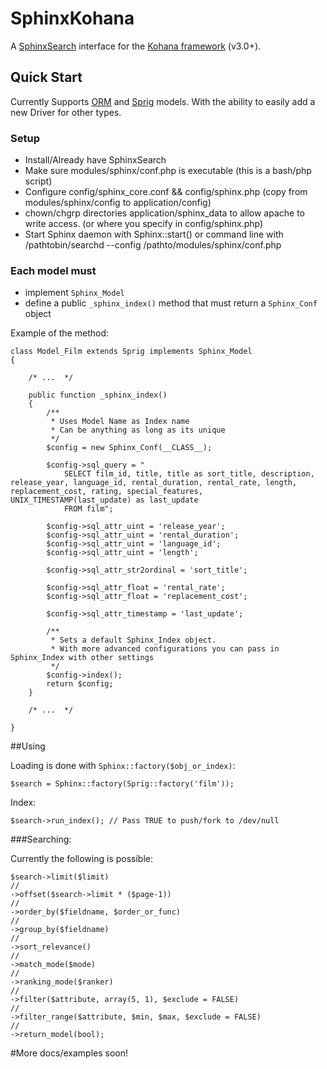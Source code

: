 # SphinxKohana

A [SphinxSearch](http://www.sphinxsearch.com) interface for the [Kohana framework](http://kohanaphp.com/) (v3.0+).

## Quick Start

Currently Supports [ORM](http://github.com/kohana/orm) and [Sprig](http://github.com/shadowhand/sprig) models. With the ability to easily add a new Driver for other types.

### Setup

* Install/Already have SphinxSearch
* Make sure modules/sphinx/conf.php is executable (this is a bash/php script)
* Configure config/sphinx_core.conf && config/sphinx.php (copy from modules/sphinx/config to application/config)
* chown/chgrp directories application/sphinx_data to allow apache to write access. (or where you specify in config/sphinx.php)
* Start Sphinx daemon with Sphinx::start() or command line with /pathtobin/searchd --config /pathto/modules/sphinx/conf.php

### Each model must

* implement `Sphinx_Model`
* define a public `_sphinx_index()` method that must return a `Sphinx_Conf` object

Example of the method:

    class Model_Film extends Sprig implements Sphinx_Model
    {
        
        /* ...  */

        public function _sphinx_index()
        {
            /**
             * Uses Model Name as Index name
             * Can be anything as long as its unique
             */
            $config = new Sphinx_Conf(__CLASS__);

            $config->sql_query = "
                SELECT film_id, title, title as sort_title, description, release_year, language_id, rental_duration, rental_rate, length, replacement_cost, rating, special_features, UNIX_TIMESTAMP(last_update) as last_update
                FROM film";

            $config->sql_attr_uint = 'release_year';
            $config->sql_attr_uint = 'rental_duration';
            $config->sql_attr_uint = 'language_id';
            $config->sql_attr_uint = 'length';

            $config->sql_attr_str2ordinal = 'sort_title';

            $config->sql_attr_float = 'rental_rate';
            $config->sql_attr_float = 'replacement_cost';

            $config->sql_attr_timestamp = 'last_update';

            /**
             * Sets a default Sphinx_Index object.
             * With more advanced configurations you can pass in Sphinx_Index with other settings
             */
            $config->index();
            return $config;
        }

        /* ...  */

    }

##Using

Loading is done with `Sphinx::factory($obj_or_index)`:

    $search = Sphinx::factory(Sprig::factory('film'));

Index:

    $search->run_index(); // Pass TRUE to push/fork to /dev/null

###Searching:

Currently the following is possible:

    $search->limit($limit)
    //
    ->offset($search->limit * ($page-1))
    //
    ->order_by($fieldname, $order_or_func)
    //
    ->group_by($fieldname)
    //
    ->sort_relevance()
    //
    ->match_mode($mode)
    //
    ->ranking_mode($ranker)
    //
    ->filter($attribute, array(5, 1), $exclude = FALSE)
    //
    ->filter_range($attribute, $min, $max, $exclude = FALSE)
    //
    ->return_model(bool);

#More docs/examples soon!
